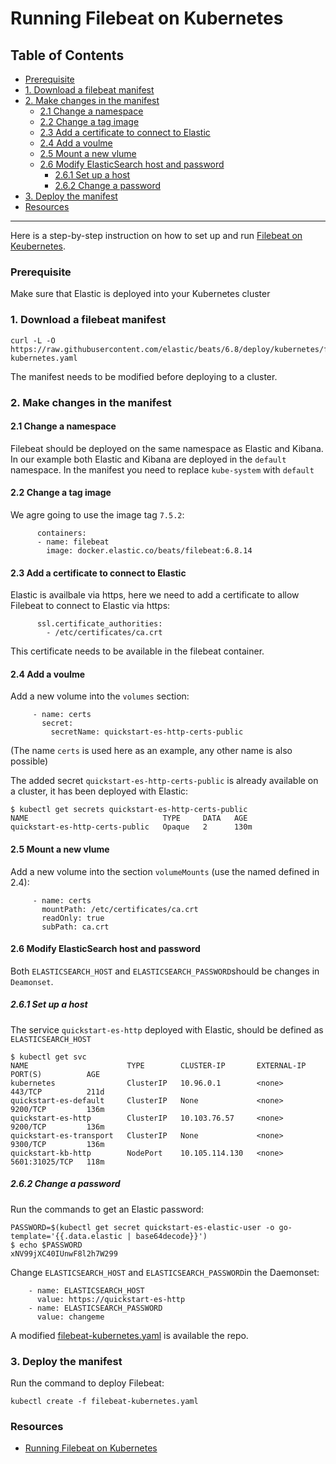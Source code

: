 # Running Filebeat on Kubernetes
## Table of Contents  
* [Prerequisite](#Prerequisite)
* [1. Download a filebeat manifest](#1-Download-a-filebeat-manifest)
* [2. Make changes in the manifest](#2-Make-changes-in-the-manifest)
     * [2.1 Change a namespace](#21-Change-a-namespace)
     * [2.2 Change a tag image](#22-Change-a-tag-image)
     * [2.3 Add a certificate to connect to Elastic](#23-Add-a-certificate-to-connect-to-Elastic)
     * [2.4 Add a voulme](#24-Add-a-voulme)
     * [2.5 Mount a new vlume](#25-Mount-a-new-vlume)
     * [2.6 Modify ElasticSearch host and password](#26-Modify-ElasticSearch-host-and-password)
        * [2.6.1 Set up a host](#261-Set-up-a-host)
        * [2.6.2 Change a password](#262-Change-a-password)
* [3. Deploy the manifest](#3-Deploy-the-manifest)
* [Resources](#resources)

---
Here is  a step-by-step instruction on how to set up and run [Filebeat on Keubernetes](https://www.elastic.co/guide/en/beats/filebeat/6.8/running-on-kubernetes.html).

### Prerequisite
Make sure that Elastic is deployed into your Kubernetes cluster

### 1. Download a filebeat manifest

```
curl -L -O https://raw.githubusercontent.com/elastic/beats/6.8/deploy/kubernetes/filebeat-kubernetes.yaml
```
The manifest needs to be modified before deploying to a cluster.


### 2. Make changes in the manifest

#### 2.1 Change a namespace

Filebeat should be deployed on the same namespace as Elastic and Kibana. In our example both Elastic and Kibana are deployed in the `default` namespace. 
In the manifest you need to replace `kube-system` with `default`

#### 2.2 Change a tag image
We agre going to use the image tag `7.5.2`:
```
      containers:
      - name: filebeat
        image: docker.elastic.co/beats/filebeat:6.8.14
```

#### 2.3 Add a certificate to connect to Elastic
Elastic is availbale via https, here we need to add a certificate to allow Filebeat to connect to Elastic via https:
```
      ssl.certificate_authorities:
        - /etc/certificates/ca.crt 
```
This certificate needs to be available in the filebeat container.


#### 2.4 Add a voulme
Add a new volume into the `volumes` section:
```
     - name: certs
       secret:
         secretName: quickstart-es-http-certs-public
```
(The name `certs` is used here as an example, any other name is also possible)

The added secret `quickstart-es-http-certs-public` is already available on a cluster, it has been deployed with Elastic:
```
$ kubectl get secrets quickstart-es-http-certs-public
NAME                              TYPE     DATA   AGE
quickstart-es-http-certs-public   Opaque   2      130m
```

#### 2.5 Mount a new vlume
Add a new volume into the section `volumeMounts` (use the named defined in 2.4):
```
     - name: certs
       mountPath: /etc/certificates/ca.crt
       readOnly: true
       subPath: ca.crt
```

#### 2.6 Modify ElasticSearch host and password
Both `ELASTICSEARCH_HOST` and `ELASTICSEARCH_PASSWORD`should be changes in `Deamonset`.

##### 2.6.1 Set up a host
The service `quickstart-es-http` deployed with Elastic, should be defined as `ELASTICSEARCH_HOST`

```
$ kubectl get svc
NAME                      TYPE        CLUSTER-IP       EXTERNAL-IP   PORT(S)          AGE
kubernetes                ClusterIP   10.96.0.1        <none>        443/TCP          211d
quickstart-es-default     ClusterIP   None             <none>        9200/TCP         136m
quickstart-es-http        ClusterIP   10.103.76.57     <none>        9200/TCP         136m
quickstart-es-transport   ClusterIP   None             <none>        9300/TCP         136m
quickstart-kb-http        NodePort    10.105.114.130   <none>        5601:31025/TCP   118m
```

##### 2.6.2 Change a password
Run the commands to get an Elastic password:
```
PASSWORD=$(kubectl get secret quickstart-es-elastic-user -o go-template='{{.data.elastic | base64decode}}')
$ echo $PASSWORD
xNV99jXC40IUnwF8l2h7W299
```

Change `ELASTICSEARCH_HOST` and `ELASTICSEARCH_PASSWORD`in the Daemonset:

```
    - name: ELASTICSEARCH_HOST
      value: https://quickstart-es-http
    - name: ELASTICSEARCH_PASSWORD
      value: changeme
```
A modified [filebeat-kubernetes.yaml](https://github.com/ebd622/k8s-samples/blob/main/filebeat/filebeat-kubernetes.yaml) is available the repo.

### 3. Deploy the manifest
Run the command to deploy Filebeat:
```
kubectl create -f filebeat-kubernetes.yaml
```

### Resources
* [Running Filebeat on Kubernetes](https://www.elastic.co/guide/en/beats/filebeat/6.8/running-on-kubernetes.html)
